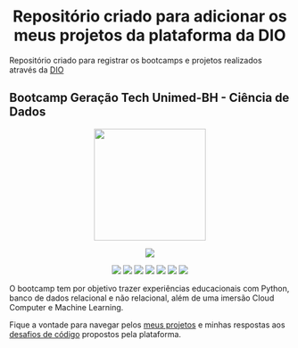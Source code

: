 <h1 align="center"> Repositório criado para adicionar os meus projetos da plataforma da DIO </h1>

Repositório criado para registrar os bootcamps e projetos realizados através da [DIO](https://www.dio.me/)

## Bootcamp Geração Tech Unimed-BH - Ciência de Dados 

<p align="center">
  <img src="https://hermes.digitalinnovation.one/tracks/342f7392-a8b5-421f-bea9-d29f1fd8aae9.png" width="200" height="200"/>
</p>
<p align="center">
  <img src="https://img.shields.io/static/v1?label=STATUS&message=EM%20DESENVOLVIMENTO&color=GREEN&style=for-the-badge"/>
</p>
<p align="center">
  <img src="https://img.shields.io/badge/python-3670A0?style=for-the-badge&logo=python&logoColor=ffdd54"/>
  <img src="https://img.shields.io/badge/jupyter-%23FA0F00.svg?style=for-the-badge&logo=jupyter&logoColor=white"/>
  <img src="https://img.shields.io/badge/mysql-%2300f.svg?style=for-the-badge&logo=mysql&logoColor=white"/>
  <img src="https://img.shields.io/badge/AWS-%23FF9900.svg?style=for-the-badge&logo=amazon-aws&logoColor=white)"/>
  <img src="https://img.shields.io/badge/Amazon%20DynamoDB-4053D6?style=for-the-badge&logo=Amazon%20DynamoDB&logoColor=white"/>
  <img src="https://img.shields.io/badge/TensorFlow-%23FF6F00.svg?style=for-the-badge&logo=TensorFlow&logoColor=white"/>
  <img src="https://img.shields.io/badge/Keras-%23D00000.svg?style=for-the-badge&logo=Keras&logoColor=white"/>

  
</p>

O bootcamp tem por objetivo trazer experiências educacionais com Python, banco de dados relacional e não relacional, além de uma imersão Cloud Computer e Machine Learning.

Fique a vontade para navegar pelos [meus projetos](https://github.com/TMKaT/DIO/tree/main/Bootcamp_Gera%C3%A7%C3%A3o_Tech_Unimed-BH_-_Ci%C3%AAncia_de_Dados/Desafios_de_projeto) e minhas respostas aos [desafios de código](https://github.com/TMKaT/DIO/tree/main/Bootcamp_Gera%C3%A7%C3%A3o_Tech_Unimed-BH_-_Ci%C3%AAncia_de_Dados/Desafios_de_codigo_py) propostos pela plataforma.
